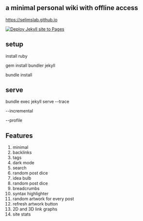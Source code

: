 ##  a minimal personal wiki with offline access

<https://selimslab.github.io>

[![Deploy Jekyll site to Pages](https://github.com/selimslab/selimslab.github.io/actions/workflows/pages.yml/badge.svg)](https://github.com/selimslab/selimslab.github.io/actions/workflows/pages.yml)

## setup

install ruby 

gem install bundler jekyll

bundle install

## serve

bundle exec jekyll serve --trace 

--incremental

--profile 

## Features 

1. minimal
2. backlinks
3. tags
4. dark mode
5. search
6. random post dice
7. idea bulb
8. random post dice
9. breadcrumbs
10. syntax highlighter
11. random artwork for every post
12. refresh artwork button
13. 2D and 3D link graphs
14. site stats
